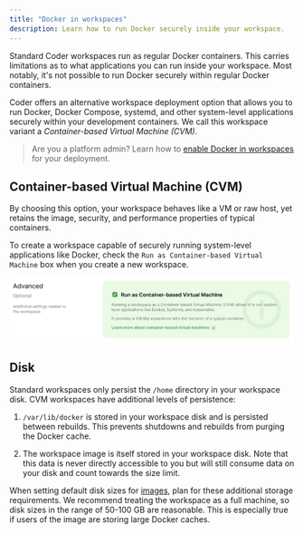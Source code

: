 ```yaml
---
title: "Docker in workspaces"
description: Learn how to run Docker securely inside your workspace.
---
```


Standard Coder workspaces run as regular Docker containers. This carries
limitations as to what applications you can run inside your workspace. Most
notably, it's not possible to run Docker securely within regular Docker
containers.

Coder offers an alternative workspace deployment option that allows you to run
Docker, Docker Compose, systemd, and other system-level applications securely
within your development containers. We call this workspace variant a
_Container-based Virtual Machine (CVM)_.

> Are you a platform admin? Learn how to
> [enable Docker in workspaces](../admin/workspace-management/cvms.md) for your
> deployment.

## Container-based Virtual Machine (CVM)

By choosing this option, your workspace behaves like a VM or raw host, yet
retains the image, security, and performance properties of typical containers.

To create a workspace capable of securely running system-level applications like
Docker, check the `Run as Container-based Virtual Machine` box when you create a
new workspace.

![Create CVM](../assets/cvm-create.png)

## Disk

Standard workspaces only persist the `/home` directory in your workspace disk.
CVM workspaces have additional levels of persistence:

1. `/var/lib/docker` is stored in your workspace disk and is persisted between
   rebuilds. This prevents shutdowns and rebuilds from purging the Docker cache.

1. The workspace image is itself stored in your workspace disk. Note that this
   data is never directly accessible to you but will still consume data on your
   disk and count towards the size limit.

When setting default disk sizes for [images](../images/index.md), plan for these
additional storage requirements. We recommend treating the workspace as a full
machine, so disk sizes in the range of 50-100 GB are reasonable. This is
especially true if users of the image are storing large Docker caches.
